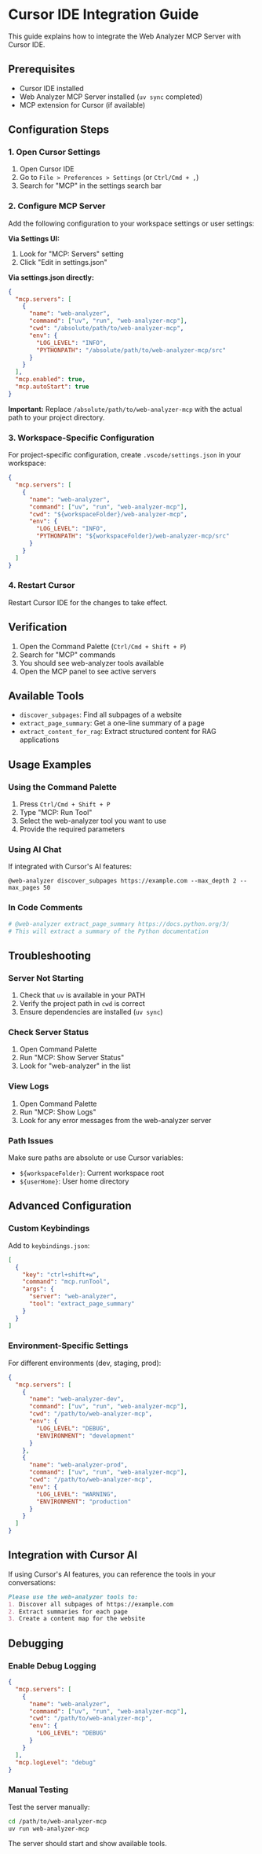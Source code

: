 # Cursor IDE Integration Guide

This guide explains how to integrate the Web Analyzer MCP Server with Cursor IDE.

## Prerequisites

- Cursor IDE installed
- Web Analyzer MCP Server installed (`uv sync` completed)
- MCP extension for Cursor (if available)

## Configuration Steps

### 1. Open Cursor Settings

1. Open Cursor IDE
2. Go to `File > Preferences > Settings` (or `Ctrl/Cmd + ,`)
3. Search for "MCP" in the settings search bar

### 2. Configure MCP Server

Add the following configuration to your workspace settings or user settings:

**Via Settings UI:**
1. Look for "MCP: Servers" setting
2. Click "Edit in settings.json"

**Via settings.json directly:**

```json
{
  "mcp.servers": [
    {
      "name": "web-analyzer",
      "command": ["uv", "run", "web-analyzer-mcp"],
      "cwd": "/absolute/path/to/web-analyzer-mcp",
      "env": {
        "LOG_LEVEL": "INFO",
        "PYTHONPATH": "/absolute/path/to/web-analyzer-mcp/src"
      }
    }
  ],
  "mcp.enabled": true,
  "mcp.autoStart": true
}
```

**Important:** Replace `/absolute/path/to/web-analyzer-mcp` with the actual path to your project directory.

### 3. Workspace-Specific Configuration

For project-specific configuration, create `.vscode/settings.json` in your workspace:

```json
{
  "mcp.servers": [
    {
      "name": "web-analyzer",
      "command": ["uv", "run", "web-analyzer-mcp"],
      "cwd": "${workspaceFolder}/web-analyzer-mcp",
      "env": {
        "LOG_LEVEL": "INFO",
        "PYTHONPATH": "${workspaceFolder}/web-analyzer-mcp/src"
      }
    }
  ]
}
```

### 4. Restart Cursor

Restart Cursor IDE for the changes to take effect.

## Verification

1. Open the Command Palette (`Ctrl/Cmd + Shift + P`)
2. Search for "MCP" commands
3. You should see web-analyzer tools available
4. Open the MCP panel to see active servers

## Available Tools

- `discover_subpages`: Find all subpages of a website
- `extract_page_summary`: Get a one-line summary of a page
- `extract_content_for_rag`: Extract structured content for RAG applications

## Usage Examples

### Using the Command Palette

1. Press `Ctrl/Cmd + Shift + P`
2. Type "MCP: Run Tool"
3. Select the web-analyzer tool you want to use
4. Provide the required parameters

### Using AI Chat

If integrated with Cursor's AI features:

```
@web-analyzer discover_subpages https://example.com --max_depth 2 --max_pages 50
```

### In Code Comments

```python
# @web-analyzer extract_page_summary https://docs.python.org/3/
# This will extract a summary of the Python documentation
```

## Troubleshooting

### Server Not Starting

1. Check that `uv` is available in your PATH
2. Verify the project path in `cwd` is correct
3. Ensure dependencies are installed (`uv sync`)

### Check Server Status

1. Open Command Palette
2. Run "MCP: Show Server Status"
3. Look for "web-analyzer" in the list

### View Logs

1. Open Command Palette
2. Run "MCP: Show Logs"
3. Look for any error messages from the web-analyzer server

### Path Issues

Make sure paths are absolute or use Cursor variables:
- `${workspaceFolder}`: Current workspace root
- `${userHome}`: User home directory

## Advanced Configuration

### Custom Keybindings

Add to `keybindings.json`:

```json
[
  {
    "key": "ctrl+shift+w",
    "command": "mcp.runTool",
    "args": {
      "server": "web-analyzer",
      "tool": "extract_page_summary"
    }
  }
]
```

### Environment-Specific Settings

For different environments (dev, staging, prod):

```json
{
  "mcp.servers": [
    {
      "name": "web-analyzer-dev",
      "command": ["uv", "run", "web-analyzer-mcp"],
      "cwd": "/path/to/web-analyzer-mcp",
      "env": {
        "LOG_LEVEL": "DEBUG",
        "ENVIRONMENT": "development"
      }
    },
    {
      "name": "web-analyzer-prod",
      "command": ["uv", "run", "web-analyzer-mcp"],
      "cwd": "/path/to/web-analyzer-mcp",
      "env": {
        "LOG_LEVEL": "WARNING",
        "ENVIRONMENT": "production"
      }
    }
  ]
}
```

## Integration with Cursor AI

If using Cursor's AI features, you can reference the tools in your conversations:

```markdown
Please use the web-analyzer tools to:
1. Discover all subpages of https://example.com
2. Extract summaries for each page
3. Create a content map for the website
```

## Debugging

### Enable Debug Logging

```json
{
  "mcp.servers": [
    {
      "name": "web-analyzer",
      "command": ["uv", "run", "web-analyzer-mcp"],
      "cwd": "/path/to/web-analyzer-mcp",
      "env": {
        "LOG_LEVEL": "DEBUG"
      }
    }
  ],
  "mcp.logLevel": "debug"
}
```

### Manual Testing

Test the server manually:

```bash
cd /path/to/web-analyzer-mcp
uv run web-analyzer-mcp
```

The server should start and show available tools.